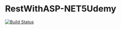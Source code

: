 # RestWithASP-NET5Udemy

[![Build Status](https://travis-ci.org/gabrielaguiar94/RestWithASP-NET5Udemy.svg?branch=main)](https://travis-ci.org/gabrielaguiar94/RestWithASP-NET5Udemy)